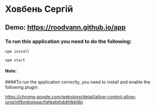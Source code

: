 # Ховбень Сергій
## Demo: https://roodvann.github.io/app

### To run this application you need to do the following:

```
npm install
```

```
npm start
```

#### Note:
####To run the application correctly, you need to install and enable the following plugin:

https://chrome.google.com/webstore/detail/allow-control-allow-origi/nlfbmbojpeacfghkpbjhddihlkkiljbi

